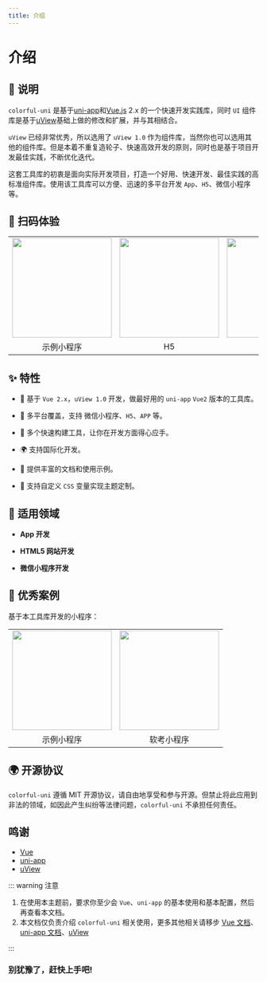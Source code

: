 ```yaml
---
title: 介绍
---
```


# 介绍

<!-- <p align="center">

[![GitHub Repo stars](https://img.shields.io/github/stars/anyup/colorful-uni?style=flat&logo=github)](https://github.com/anyup/colorful-uni)
[![GitHub forks](https://img.shields.io/github/forks/anyup/colorful-uni?style=flat&logo=github)](https://github.com/anyup/colorful-uni)
[![star](https://gitee.com/anyup/colorful-uni/badge/star.svg?theme=dark)](https://gitee.com/anyup/colorful-uni/stargazers)
[![fork](https://gitee.com/anyup/colorful-uni/badge/fork.svg?theme=dark)](https://gitee.com/anyup/colorful-uni/members)
![node version](https://img.shields.io/badge/node->=18-green)
![pnpm version](https://img.shields.io/badge/pnpm->=7.30-green)
![GitHub package.json version (subfolder of monorepo)](https://img.shields.io/github/package-json/v/anyup/colorful-uni)
![GitHub License](https://img.shields.io/github/license/anyup/colorful-uni)

</p> -->

## 📖 说明

`colorful-uni` 是基于[uni-app](https://uniapp.dcloud.io/)和[Vue.js](https://v2.cn.vuejs.org/) 2.x 的一个快速开发实践库，同时 `UI` 组件库是基于[uView](https://www.uviewui.com/)基础上做的修改和扩展，并与其相结合。

`uView` 已经非常优秀，所以选用了 `uView 1.0` 作为组件库，当然你也可以选用其他的组件库。但是本着不重复造轮子、快速高效开发的原则，同时也是基于项目开发最佳实践，不断优化迭代。

这套工具库的初衷是面向实际开发项目，打造一个好用、快速开发、最佳实践的高标准组件库。使用该工具库可以方便、迅速的多平台开发 `App`、`H5`、微信小程序等。

## 🍭 扫码体验

<table class="table">
    <tr>
        <td><img src="/anyup/images/qr_wx_colorful.jpg" width="200" height="200" ></td>
	    <td><img src="/anyup/images/qr_h5.png" width="200" height="200" ></td>
	    <td><img src="/anyup/images/qr_android.png" width="200" height="200" ></td>
    </tr>
    <tr>
        <td align="center">示例小程序</td>
	    <td align="center">H5</td>
	    <td align="center">Android</td>
    </tr>
</table>

## ✨ 特性

- 💪 基于 `Vue 2.x`，`uView 1.0` 开发，做最好用的 `uni-app` `Vue2` 版本的工具库。

- 🎯 多平台覆盖，支持 微信小程序、`H5`、`APP` 等。

- 🚀 多个快速构建工具，让你在开发方面得心应手。

- 🌍 支持国际化开发。

- 📖 提供丰富的文档和使用示例。

- 🎨 支持自定义 `CSS` 变量实现主题定制。

## 🎯 适用领域

- **App 开发**

- **HTML5 网站开发**

- **微信小程序开发**

## 💪 优秀案例

基于本工具库开发的小程序：

<table class="table">
    <tr>
        <td><img src="/anyup/images/qr_wx_colorful.jpg" width="200" height="200" ></td>
	    <td><img src="/anyup/images/qr_wx_youti.jpg" width="200" height="200" ></td>
    </tr>
    <tr>
        <td align="center">示例小程序</td>
	    <td align="center">软考小程序</td>
    </tr>
</table>

## 🌍 开源协议

`colorful-uni` 遵循 MIT 开源协议，请自由地享受和参与开源。但禁止将此应用到非法的领域，如因此产生纠纷等法律问题，`colorful-uni` 不承担任何责任。

## 鸣谢

- [Vue](https://v2.cn.vuejs.org/)
- [uni-app](https://uniapp.dcloud.io/)
- [uView](https://www.uviewui.com/)

::: warning 注意

1. 在使用本主题前，要求你至少会 `Vue`、`uni-app` 的基本使用和基本配置，然后再查看本文档。
2. 本文档仅负责介绍 `colorful-uni` 相关使用，更多其他相关请移步 [Vue 文档](https://cn.vuejs.org/)、[uni-app 文档](https://uniapp.dcloud.io/)、[uView](https://www.uviewui.com/)

:::

### 别犹豫了，赶快上手吧!
